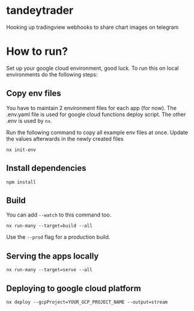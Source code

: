 # tandeytrader

Hooking up tradingview webhooks to share chart images on telegram

# How to run?

Set up your google cloud environment, good luck.
To run this on local environments do the following steps:

## Copy env files

You have to maintain 2 environment files for each app (for now). The .env.yaml file is used for google cloud functions deploy script. The other .env is used by `nx`.

Run the following command to copy all example env files at once. Update the values afterwards in the newly created files

```shell
nx init-env
```

## Install dependencies

```shell
npm install
```

## Build

You can add `--watch` to this command too. 
```
nx run-many --target=build --all
```

Use the `--prod` flag for a production build.

## Serving the apps locally

```shell
nx run-many --target=serve --all
```

## Deploying to google cloud platform

```shell
nx deploy --gcpProject=YOUR_GCP_PROJECT_NAME --output=stream
```
